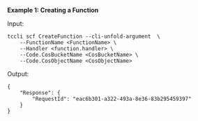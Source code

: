 **Example 1: Creating a Function**



Input: 

```
tccli scf CreateFunction --cli-unfold-argument  \
    --FunctionName <FunctionName> \
    --Handler <function.handler> \
    --Code.CosBucketName <CosBucketName> \
    --Code.CosObjectName <CosObjectName>
```

Output: 
```
{
    "Response": {
        "RequestId": "eac6b301-a322-493a-8e36-83b295459397"
    }
}
```

